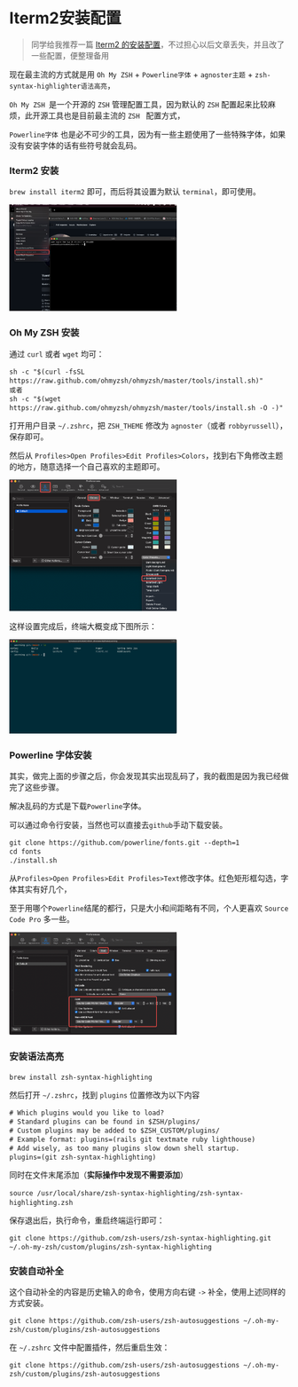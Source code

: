 # Iterm2安装配置

> 同学给我推荐一篇 <a href="https://baijiahao.baidu.com/s?id=1695767365094237852&wfr=spider&for=pc">Iterm2 的安装配置</a>，不过担心以后文章丢失，并且改了一些配置，便整理备用

现在最主流的方式就是用 `Oh My ZSH` + `Powerline字体` + `agnoster主题` + `zsh-syntax-highlighter语法高亮`，

`Oh My ZSH `是一个开源的 `ZSH` 管理配置工具，因为默认的 `ZSH` 配置起来比较麻烦，此开源工具也是目前最主流的 `ZSH ` 配置方式，

`Powerline字体` 也是必不可少的工具，因为有一些主题使用了一些特殊字体，如果没有安装字体的话有些符号就会乱码。

### Iterm2 安装

`brew install iterm2` 即可，而后将其设置为默认 `terminal`，即可使用。

 <img src="https://github.com/Eminem-x/Learning/blob/main/Config/pic/iterm2/%E9%85%8D%E7%BD%AEitem.png" alt="system call" style="max-width: 60%">

### Oh My ZSH 安装

通过 `curl` 或者 `wget` 均可：

````shell
sh -c "$(curl -fsSL https://raw.github.com/ohmyzsh/ohmyzsh/master/tools/install.sh)"
或者
sh -c "$(wget https://raw.github.com/ohmyzsh/ohmyzsh/master/tools/install.sh -O -)"
````

打开用户目录 `~/.zshrc`，把 `ZSH_THEME` 修改为 `agnoster`（或者 `robbyrussell`），保存即可。

然后从 `Profiles>Open Profiles>Edit Profiles>Colors`，找到右下角修改主题的地方，随意选择一个自己喜欢的主题即可。

 <img src="https://github.com/Eminem-x/Learning/blob/main/Config/pic/iterm2/%E9%85%8D%E7%BD%AE%E4%B8%BB%E9%A2%98.png" alt="system call" style="max-width: 60%">

这样设置完成后，终端大概变成下图所示：

 <img src="https://github.com/Eminem-x/Learning/blob/main/Config/pic/iterm2/%E6%95%88%E6%9E%9C.jpg" alt="system call" style="max-width: 60%">

### Powerline 字体安装

其实，做完上面的步骤之后，你会发现其实出现乱码了，我的截图是因为我已经做完了这些步骤。

解决乱码的方式是下载`Powerline`字体。

可以通过命令行安装，当然也可以直接去`github`手动下载安装。

```shell
git clone https://github.com/powerline/fonts.git --depth=1
cd fonts
./install.sh
```

从`Profiles>Open Profiles>Edit Profiles>Text`修改字体。红色矩形框勾选，字体其实有好几个，

至于用哪个`Powerline`结尾的都行，只是大小和间距略有不同，个人更喜欢 `Source Code Pro` 多一些。

 <img src="https://github.com/Eminem-x/Learning/blob/main/Config/pic/iterm2/%E5%AD%97%E4%BD%93.png" alt="system call" style="max-width: 60%">

### 安装语法高亮

`brew install zsh-syntax-highlighting`

然后打开 `~/.zshrc`，找到 `plugins` 位置修改为以下内容

```shell
# Which plugins would you like to load?
# Standard plugins can be found in $ZSH/plugins/
# Custom plugins may be added to $ZSH_CUSTOM/plugins/
# Example format: plugins=(rails git textmate ruby lighthouse)
# Add wisely, as too many plugins slow down shell startup.
plugins=(git zsh-syntax-highlighting)
```

同时在文件末尾添加（**实际操作中发现不需要添加**）

`source /usr/local/share/zsh-syntax-highlighting/zsh-syntax-highlighting.zsh`

保存退出后，执行命令，重启终端运行即可：

````shell
git clone https://github.com/zsh-users/zsh-syntax-highlighting.git ~/.oh-my-zsh/custom/plugins/zsh-syntax-highlighting
````

### 安装自动补全

这个自动补全的内容是历史输入的命令，使用方向右键 `->` 补全，使用上述同样的方式安装。

```shell
git clone https://github.com/zsh-users/zsh-autosuggestions ~/.oh-my-zsh/custom/plugins/zsh-autosuggestions
```

在 `~/.zshrc` 文件中配置插件，然后重启生效：

```shell
git clone https://github.com/zsh-users/zsh-autosuggestions ~/.oh-my-zsh/custom/plugins/zsh-autosuggestions
```

